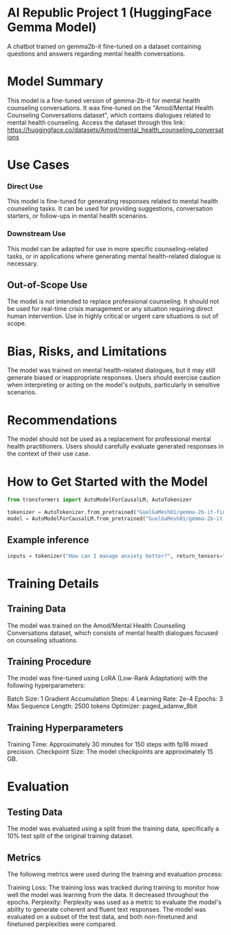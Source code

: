 # AI Republic Project 1 (HuggingFace Gemma Model)

A chatbot trained on gemma2b-it fine-tuned on a dataset containing questions and answers regarding mental health conversations.

# Model Summary

This model is a fine-tuned version of gemma-2b-it for mental health counseling conversations. It was fine-tuned on the "Amod/Mental Health Counseling Conversations dataset", which contains dialogues related to mental health counseling. Access the dataset through this link: https://huggingface.co/datasets/Amod/mental_health_counseling_conversations


# Use Cases

### Direct Use
This model is fine-tuned for generating responses related to mental health counseling tasks. It can be used for providing suggestions, conversation starters, or follow-ups in mental health scenarios.

### Downstream Use 
This model can be adapted for use in more specific counseling-related tasks, or in applications where generating mental health-related dialogue is necessary.

## Out-of-Scope Use
The model is not intended to replace professional counseling. It should not be used for real-time crisis management or any situation requiring direct human intervention. Use in highly critical or urgent care situations is out of scope.

# Bias, Risks, and Limitations
The model was trained on mental health-related dialogues, but it may still generate biased or inappropriate responses. Users should exercise caution when interpreting or acting on the model's outputs, particularly in sensitive scenarios.

# Recommendations
The model should not be used as a replacement for professional mental health practitioners. Users should carefully evaluate generated responses in the context of their use case.

# How to Get Started with the Model

```python
from transformers import AutoModelForCausalLM, AutoTokenizer

tokenizer = AutoTokenizer.from_pretrained("GuelGaMesh01/gemma-2b-it-finetuned-mental-health-qa") 
model = AutoModelForCausalLM.from_pretrained("GuelGaMesh01/gemma-2b-it-finetuned-mental-health-qa")
```

## Example inference
```python
inputs = tokenizer("How can I manage anxiety better?", return_tensors="pt") outputs = model.generate(**inputs, max_length=200) response = tokenizer.decode(outputs[0], skip_special_tokens=True) print(response)
```

# Training Details
## Training Data
The model was trained on the Amod/Mental Health Counseling Conversations dataset, which consists of mental health dialogues focused on counseling situations.

## Training Procedure
The model was fine-tuned using LoRA (Low-Rank Adaptation) with the following hyperparameters:

Batch Size: 1 Gradient Accumulation Steps: 4 Learning Rate: 2e-4 Epochs: 3 Max Sequence Length: 2500 tokens Optimizer: paged_adamw_8bit

## Training Hyperparameters
Training Time: Approximately 30 minutes for 150 steps with fp16 mixed precision.
Checkpoint Size: The model checkpoints are approximately 15 GB.

# Evaluation
## Testing Data
The model was evaluated using a split from the training data, specifically a 10% test split of the original training dataset.

## Metrics
The following metrics were used during the training and evaluation process:

Training Loss: The training loss was tracked during training to monitor how well the model was learning from the data. It decreased throughout the epochs.
Perplexity: Perplexity was used as a metric to evaluate the model's ability to generate coherent and fluent text responses. The model was evaluated on a subset of the test data, and both non-finetuned and finetuned perplexities were compared.
